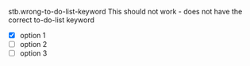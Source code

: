stb.wrong-to-do-list-keyword
This should not work - does not have the correct to-do-list keyword
- [x] option 1
- [ ] option 2
- [ ] option 3
